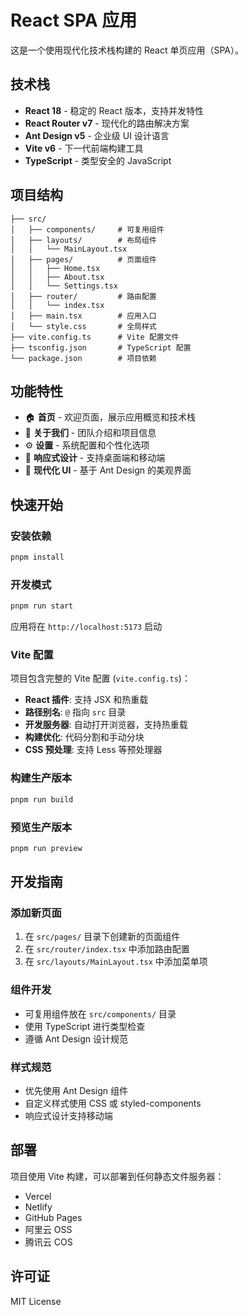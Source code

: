 # React SPA 应用

这是一个使用现代化技术栈构建的 React 单页应用（SPA）。

## 技术栈

- **React 18** - 稳定的 React 版本，支持并发特性
- **React Router v7** - 现代化的路由解决方案
- **Ant Design v5** - 企业级 UI 设计语言
- **Vite v6** - 下一代前端构建工具
- **TypeScript** - 类型安全的 JavaScript

## 项目结构

```
├── src/
│   ├── components/     # 可复用组件
│   ├── layouts/        # 布局组件
│   │   └── MainLayout.tsx
│   ├── pages/          # 页面组件
│   │   ├── Home.tsx
│   │   ├── About.tsx
│   │   └── Settings.tsx
│   ├── router/         # 路由配置
│   │   └── index.tsx
│   ├── main.tsx        # 应用入口
│   └── style.css       # 全局样式
├── vite.config.ts      # Vite 配置文件
├── tsconfig.json       # TypeScript 配置
└── package.json        # 项目依赖
```

## 功能特性

- 🏠 **首页** - 欢迎页面，展示应用概览和技术栈
- 👥 **关于我们** - 团队介绍和项目信息
- ⚙️ **设置** - 系统配置和个性化选项
- 📱 **响应式设计** - 支持桌面端和移动端
- 🎨 **现代化 UI** - 基于 Ant Design 的美观界面

## 快速开始

### 安装依赖

```bash
pnpm install
```

### 开发模式

```bash
pnpm run start
```

应用将在 `http://localhost:5173` 启动

### Vite 配置

项目包含完整的 Vite 配置 (`vite.config.ts`)：

- **React 插件**: 支持 JSX 和热重载
- **路径别名**: `@` 指向 `src` 目录
- **开发服务器**: 自动打开浏览器，支持热重载
- **构建优化**: 代码分割和手动分块
- **CSS 预处理**: 支持 Less 等预处理器

### 构建生产版本

```bash
pnpm run build
```

### 预览生产版本

```bash
pnpm run preview
```

## 开发指南

### 添加新页面

1. 在 `src/pages/` 目录下创建新的页面组件
2. 在 `src/router/index.tsx` 中添加路由配置
3. 在 `src/layouts/MainLayout.tsx` 中添加菜单项

### 组件开发

- 可复用组件放在 `src/components/` 目录
- 使用 TypeScript 进行类型检查
- 遵循 Ant Design 设计规范

### 样式规范

- 优先使用 Ant Design 组件
- 自定义样式使用 CSS 或 styled-components
- 响应式设计支持移动端

## 部署

项目使用 Vite 构建，可以部署到任何静态文件服务器：

- Vercel
- Netlify
- GitHub Pages
- 阿里云 OSS
- 腾讯云 COS

## 许可证

MIT License
